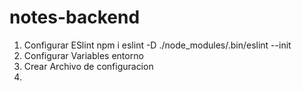 # notes-backend


1. Configurar ESlint 
  npm i eslint -D
  ./node_modules/.bin/eslint --init
2. Configurar Variables entorno
3. Crear Archivo de configuracion
4. 